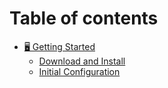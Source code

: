 # Table of contents

* [🖥 Getting Started](README.md)
  * [Download and Install](getting-started/download-and-install.md)
  * [Initial Configuration](getting-started/initial-setup.md)
